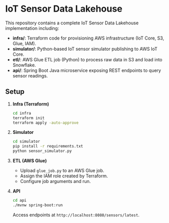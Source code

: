 # IoT Sensor Data Lakehouse

This repository contains a complete IoT Sensor Data Lakehouse implementation including:

- **infra/**: Terraform code for provisioning AWS infrastructure (IoT Core, S3, Glue, IAM).
- **simulator/**: Python-based IoT sensor simulator publishing to AWS IoT Core.
- **etl/**: AWS Glue ETL job (Python) to process raw data in S3 and load into Snowflake.
- **api/**: Spring Boot Java microservice exposing REST endpoints to query sensor readings.

## Setup

1. **Infra (Terraform)**
    ```bash
    cd infra
    terraform init
    terraform apply -auto-approve
    ```

2. **Simulator**
    ```bash
    cd simulator
    pip install -r requirements.txt
    python sensor_simulator.py
    ```

3. **ETL (AWS Glue)**
    - Upload `glue_job.py` to an AWS Glue job.
    - Assign the IAM role created by Terraform.
    - Configure job arguments and run.

4. **API**
    ```bash
    cd api
    ./mvnw spring-boot:run
    ```
    Access endpoints at `http://localhost:8080/sensors/latest`.

